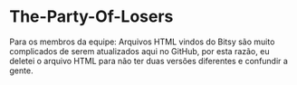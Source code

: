 # The-Party-Of-Losers

Para os membros da equipe: 
Arquivos HTML vindos do Bitsy são muito complicados de serem atualizados aqui no GitHub, por esta razão, eu deletei o arquivo HTML para não ter duas versões diferentes e confundir a gente.

